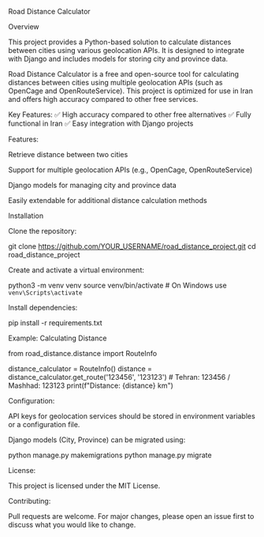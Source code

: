 Road Distance Calculator

Overview

This project provides a Python-based solution to calculate distances between cities using various geolocation APIs. It is designed to integrate with Django and includes models for storing city and province data.

Road Distance Calculator is a free and open-source tool for calculating distances between cities using multiple geolocation APIs (such as OpenCage and OpenRouteService). This project is optimized for use in Iran and offers high accuracy compared to other free services.

Key Features:
  ✅ High accuracy compared to other free alternatives
  ✅ Fully functional in Iran
  ✅ Easy integration with Django projects

Features:

  Retrieve distance between two cities

  Support for multiple geolocation APIs (e.g., OpenCage, OpenRouteService)

  Django models for managing city and province data

  Easily extendable for additional distance calculation methods

Installation

  Clone the repository:

  git clone https://github.com/YOUR_USERNAME/road_distance_project.git
  cd road_distance_project

  Create and activate a virtual environment:

  python3 -m venv venv
  source venv/bin/activate  # On Windows use `venv\Scripts\activate`

Install dependencies:

  pip install -r requirements.txt


Example: Calculating Distance

from road_distance.distance import RouteInfo

distance_calculator = RouteInfo()
distance = distance_calculator.get_route('123456', '123123')  # Tehran: 123456 / Mashhad: 123123
print(f"Distance: {distance} km")

Configuration:

  API keys for geolocation services should be stored in environment variables or a configuration file.
  
  Django models (City, Province) can be migrated using:

  python manage.py makemigrations
  python manage.py migrate

License:

  This project is licensed under the MIT License.

Contributing:‌

  Pull requests are welcome. For major changes, please open an issue first to discuss what you would like to change.

